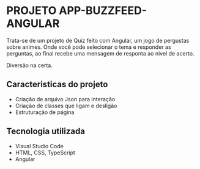 # PROJETO APP-BUZZFEED-ANGULAR
Trata-se de um projeto de Quiz feito com Angular, um jogo de pergustas sobre animes. Onde você pode selecionar o tema e responder as perguntas, ao final recebe uma mensagem de responta ao nivel de acerto.

Diversão na certa.
## Caracteristicas do projeto
- Criação de arquivo Json para interação
- Criação de classes que ligam e desligão
- Estruturação de página
## Tecnologia utilizada
- Visual Studio Code
- HTML, CSS, TypeScript
- Angular